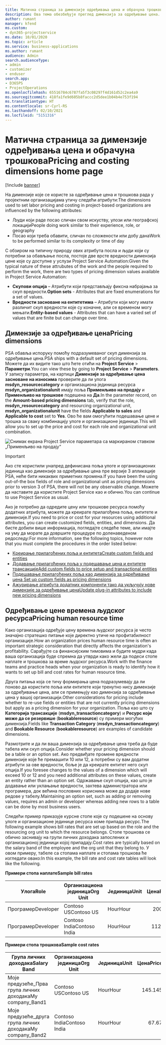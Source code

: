 ```yaml
---
title: Матична страница за димензије одређивања цена и обрачуна трошкова
description: Ова тема обезбеђује преглед димензија за одређивање цена.
author: rumant
manager: kfend
ms.custom:
- dyn365-projectservice
ms.date: 10/01/2020
ms.topic: article
ms.service: business-applications
ms.author: rumant
audience: Admin
search.audienceType:
- admin
- customizer
- enduser
search.app:
- D365PS
- ProjectOperations
ms.openlocfilehash: 65516784c6787fa5f3c08297f4d161d52c2ea4a9
ms.sourcegitcommit: 418fa1fe9d605b8faccc2d5dee1b04b4e753f194
ms.translationtype: HT
ms.contentlocale: sr-Cyrl-RS
ms.lasthandoff: 02/10/2021
ms.locfileid: "5151316"
---
```

# <a name="pricing-and-costing-dimensions-home-page"></a><span data-ttu-id="799f8-103">Матична страница за димензије одређивања цена и обрачуна трошкова</span><span class="sxs-lookup"><span data-stu-id="799f8-103">Pricing and costing dimensions home page</span></span>

[!include [banner](../includes/psa-now-project-operations.md)]

<span data-ttu-id="799f8-104">На димензије које се користе за одређивање цена и трошкова рада у пројектним организацијама утичу следећи атрибути:</span><span class="sxs-lookup"><span data-stu-id="799f8-104">The dimensions used to set labor pricing and costing in project-based organizations are influenced by the following attributes:</span></span>

- <span data-ttu-id="799f8-105">Људи који раде посао сличан свом искуству, улози или географској локацији</span><span class="sxs-lookup"><span data-stu-id="799f8-105">People doing work similar to their experience, role, or geography</span></span>
- <span data-ttu-id="799f8-106">Посао који треба обавити, сличан по сложености или добу дана</span><span class="sxs-lookup"><span data-stu-id="799f8-106">Work to be performed similar to its complexity or time of day</span></span>

<span data-ttu-id="799f8-107">С обзиром на типичну природу ових атрибута посла и људи који су потребни за обављање посла, постоје две врсте вредности димензија цене које су доступне у услузи Project Service Automation:</span><span class="sxs-lookup"><span data-stu-id="799f8-107">Given the typical nature of these attrubutes of the work and the people required to perform the work, there are two types of pricing dimension values available in Project Service Automation:</span></span> 

- <span data-ttu-id="799f8-108">**Скупови опција** – Атрибути који представљају фиксна набрајања за скуп вредности.</span><span class="sxs-lookup"><span data-stu-id="799f8-108">**Option sets** - Attributes that are fixed enumerations for a set of values.</span></span>
- <span data-ttu-id="799f8-109">**Вредности засноване на ентитетима** – Атрибути који могу имати различит скуп вредности које су коначне, али се временом могу мењати.</span><span class="sxs-lookup"><span data-stu-id="799f8-109">**Entity-based values** - Attributes that can have a varied set of values that are finite but can change over time.</span></span>

## <a name="pricing-dimensions"></a><span data-ttu-id="799f8-110">Димензије за одређивање цена</span><span class="sxs-lookup"><span data-stu-id="799f8-110">Pricing dimensions</span></span>

<span data-ttu-id="799f8-111">PSA обавља испоруку помоћу подразумеваног скуп димензија за одређивање цена.</span><span class="sxs-lookup"><span data-stu-id="799f8-111">PSA ships with a default set of pricing dimensions.</span></span> <span data-ttu-id="799f8-112">Можете да их видите тако што ћете отићи на **Project Service** > **Параметри**.</span><span class="sxs-lookup"><span data-stu-id="799f8-112">You can view these by going to **Project Service** > **Parameters**.</span></span> <span data-ttu-id="799f8-113">У запису параметра, на картици **Димензије за одређивање цена засноване на износима** проверите да ли улога **msdyn_resourcecategory** и организациона јединица ресурса **msdyn_organizationalunit** имају поља **Применљиво на продају** и **Применљиво на трошкове** подешена на **Да**.</span><span class="sxs-lookup"><span data-stu-id="799f8-113">In the parameter record, on the **Amount-based pricing dimensions** tab, verify that the role, **msdyn_resourcecategory** and resourcing organizational unit, **msdyn_organizationalunit** have the fields **Applicable to sales** and **Applicable to cost** set to **Yes**.</span></span> <span data-ttu-id="799f8-114">Ово ће вам омогућити подешавање цене и трошка за сваку комбинацију улоге и организационе јединице.</span><span class="sxs-lookup"><span data-stu-id="799f8-114">This will allow you to set up the price and cost for each role and organizational unit combination.</span></span>

![Снимак екрана Project Service параметара са маркираном ставком „Применљиво на продају“](media/PS-OOB-parameters.png)

> [!IMPORTANT]
> <span data-ttu-id="799f8-116">Ако сте користили унапред дефинисана поља улоге и организационих јединица као димензије за одређивање цена пре верзије 3 апликације PSA, неће бити никаквих приметних промена.</span><span class="sxs-lookup"><span data-stu-id="799f8-116">If you have been the using out-of-the box fields of role and organizational unit as pricing dimensions prior to version 3 of PSA, there will not be any observable change.</span></span> <span data-ttu-id="799f8-117">Можете да наставите да користите Project Service као и обично.</span><span class="sxs-lookup"><span data-stu-id="799f8-117">You can continue to use Project Service as usual.</span></span> 

<span data-ttu-id="799f8-118">Ако је потребно да одредите цену или трошкове ресурса помоћу додатних атрибута, можете да креирате прилагођена поља, ентитете и димензије.</span><span class="sxs-lookup"><span data-stu-id="799f8-118">If you need to price or cost for your resources using additional attributes, you can create customized fields, entities, and dimensions.</span></span> <span data-ttu-id="799f8-119">Да бисте добили више информација, погледајте следеће теме, али имајте на уму да морате да довршите процедуре по доленаведеном редоследу:</span><span class="sxs-lookup"><span data-stu-id="799f8-119">For more information, see the following topics, however note that you must complete the procedures in the order listed below:</span></span>

- [<span data-ttu-id="799f8-120">Креирање прилагођених поља и ентитета</span><span class="sxs-lookup"><span data-stu-id="799f8-120">Create custom fields and entities</span></span>](create-custom-fields-entities.md)
- [<span data-ttu-id="799f8-121">Додавање прилагођених поља у подешавање цена и ентитете трансакције</span><span class="sxs-lookup"><span data-stu-id="799f8-121">Add custom fields to price setup and transactional entities</span></span>](field-references.md)
- [<span data-ttu-id="799f8-122">Подешавање прилагођених поља као димензија за одређивање цена </span><span class="sxs-lookup"><span data-stu-id="799f8-122">Set up custom fields as pricing dimensions</span></span>](set-up-pricing-dimensions.md)
- [<span data-ttu-id="799f8-123">Ажурирање атрибута додатних компоненти тако да укључују нове димензије за одређивање цена</span><span class="sxs-lookup"><span data-stu-id="799f8-123">Update plug-in attributes to include new pricing dimensions</span></span>](update-plug-in-attributes.md)

## <a name="pricing-human-resource-time"></a><span data-ttu-id="799f8-124">Одређивање цене времена људског ресурса</span><span class="sxs-lookup"><span data-stu-id="799f8-124">Pricing human resource time</span></span>
<span data-ttu-id="799f8-125">Како организација одређује цену времена људског ресурса је често значајно стратешко питање које директно утиче на профитабилност организације.</span><span class="sxs-lookup"><span data-stu-id="799f8-125">How an organization prices human resource time is often an important strategic consideration that directly affects the organization's profitability.</span></span> <span data-ttu-id="799f8-126">Сарађујте са финансијским тимовима и будите мудри када ваша организација буде спремна да утврди како жели да подеси стопе наплате и трошкова за време људског ресурса.</span><span class="sxs-lookup"><span data-stu-id="799f8-126">Work with the finance teams and practice heads when your organization is ready to identify how it wants to set up bill and cost rates for human resource time.</span></span>

<span data-ttu-id="799f8-127">Друга питања која се тичу формирања цена подразумевају да ли поново да користите поља или ентитете који тренутно нису димензије за одређивање цена, али се примењују као димензија за одређивање цена у вашој организацији.</span><span class="sxs-lookup"><span data-stu-id="799f8-127">Other considerations for pricing include whether to re-use fields or entities that are not currently pricing dimensions but apply as a pricing dimension for your organization.</span></span> <span data-ttu-id="799f8-128">Поља као што су **Категорија трансакције** (**msdyn_transactioncategory**) и **Ресурс који може да се резервише** (**bookableresource**) су примери могућих димензија.</span><span class="sxs-lookup"><span data-stu-id="799f8-128">Fields like **Transaction Category** (**msdyn_transactioncategory**) and **Bookable Resource** (**bookableresource**) are examples of candidate dimensions.</span></span> 

<span data-ttu-id="799f8-129">Размотрите и да ли ваша димензија за одређивање цена треба да буде табела или скуп опција.</span><span class="sxs-lookup"><span data-stu-id="799f8-129">Consider whether your pricing dimension should be a table or an option set.</span></span> <span data-ttu-id="799f8-130">Ако предвиђате промене вредности димензије које ће премашити 10 или 12, а потребни су вам додатни атрибути за ове вредности, боље је да креирате ентитет него скуп опција.</span><span class="sxs-lookup"><span data-stu-id="799f8-130">If you foresee changes to the values of a dimension which will exceed 10 or 12 and you need additional attributes on these values, create an entity rather than an option set.</span></span> <span data-ttu-id="799f8-131">Одржавање скуп опција, као што је додавање или уклањање вредности, захтева администратора или програмера, док већина пословних корисника може да додаје нове редове у табелу.</span><span class="sxs-lookup"><span data-stu-id="799f8-131">Maintaining an option set, such as adding or removing values, requires an admin or developer whereas adding new rows to a table can be done by most business users.</span></span>

<span data-ttu-id="799f8-132">Следећи пример приказује курсне стопе које су подешене на основу улоге и организационе јединице ресурса коме припада ресурс.</span><span class="sxs-lookup"><span data-stu-id="799f8-132">The following example shows bill rates that are set up based on the role and the resourcing org unit to which the resource belongs.</span></span> <span data-ttu-id="799f8-133">Стопе трошкова се обично заснивају на групи личних доходака запослених и организационој јединици којој припадају.</span><span class="sxs-lookup"><span data-stu-id="799f8-133">Cost rates are typically based on the salary band of the employee and the org unit that they belong to.</span></span> <span data-ttu-id="799f8-134">У овом примеру, табеле са стопама наплате и стопама трошкова ће изгледати овако:</span><span class="sxs-lookup"><span data-stu-id="799f8-134">In this example, the bill rate and cost rate tables will look like the following.</span></span>

<span data-ttu-id="799f8-135">**Примери стопа наплате**</span><span class="sxs-lookup"><span data-stu-id="799f8-135">**Sample bill rates**</span></span>

| <span data-ttu-id="799f8-136">Улога</span><span class="sxs-lookup"><span data-stu-id="799f8-136">Role</span></span>        | <span data-ttu-id="799f8-137">Организациона јединица</span><span class="sxs-lookup"><span data-stu-id="799f8-137">Org Unit</span></span>    |<span data-ttu-id="799f8-138">Јединица</span><span class="sxs-lookup"><span data-stu-id="799f8-138">Unit</span></span>      |<span data-ttu-id="799f8-139">Цена</span><span class="sxs-lookup"><span data-stu-id="799f8-139">Price</span></span>      |<span data-ttu-id="799f8-140">Валута</span><span class="sxs-lookup"><span data-stu-id="799f8-140">Currency</span></span>  |
| ------------|-------------|----------|----------:|----------|
| <span data-ttu-id="799f8-141">Програмер</span><span class="sxs-lookup"><span data-stu-id="799f8-141">Developer</span></span>   | <span data-ttu-id="799f8-142">Contoso US</span><span class="sxs-lookup"><span data-stu-id="799f8-142">Contoso US</span></span>  |<span data-ttu-id="799f8-143">Hour</span><span class="sxs-lookup"><span data-stu-id="799f8-143">Hour</span></span> | <span data-ttu-id="799f8-144">200</span><span class="sxs-lookup"><span data-stu-id="799f8-144">200</span></span>|<span data-ttu-id="799f8-145">USD</span><span class="sxs-lookup"><span data-stu-id="799f8-145">USD</span></span>     |
| <span data-ttu-id="799f8-146">Програмер</span><span class="sxs-lookup"><span data-stu-id="799f8-146">Developer</span></span>   | <span data-ttu-id="799f8-147">Contoso India</span><span class="sxs-lookup"><span data-stu-id="799f8-147">Contoso India</span></span> |<span data-ttu-id="799f8-148">Hour</span><span class="sxs-lookup"><span data-stu-id="799f8-148">Hour</span></span>|   <span data-ttu-id="799f8-149">112.</span><span class="sxs-lookup"><span data-stu-id="799f8-149">112</span></span>|<span data-ttu-id="799f8-150">USD</span><span class="sxs-lookup"><span data-stu-id="799f8-150">USD</span></span>     |


<span data-ttu-id="799f8-151">**Примери стопа трошкова**</span><span class="sxs-lookup"><span data-stu-id="799f8-151">**Sample cost rates**</span></span>

| <span data-ttu-id="799f8-152">Група личних доходака</span><span class="sxs-lookup"><span data-stu-id="799f8-152">Salary Band</span></span>     | <span data-ttu-id="799f8-153">Организациона јединица</span><span class="sxs-lookup"><span data-stu-id="799f8-153">Org Unit</span></span>    |<span data-ttu-id="799f8-154">Јединица</span><span class="sxs-lookup"><span data-stu-id="799f8-154">Unit</span></span>      |<span data-ttu-id="799f8-155">Цена</span><span class="sxs-lookup"><span data-stu-id="799f8-155">Price</span></span>      |<span data-ttu-id="799f8-156">Валута</span><span class="sxs-lookup"><span data-stu-id="799f8-156">Currency</span></span>  |
| ----------------|-------------|----------|----------:|----------|
| <span data-ttu-id="799f8-157">Моје предузеће_Прва група личних доходака</span><span class="sxs-lookup"><span data-stu-id="799f8-157">My company_Band1</span></span> | <span data-ttu-id="799f8-158">Contoso US</span><span class="sxs-lookup"><span data-stu-id="799f8-158">Contoso US</span></span>  |<span data-ttu-id="799f8-159">Hour</span><span class="sxs-lookup"><span data-stu-id="799f8-159">Hour</span></span> | <span data-ttu-id="799f8-160">145.</span><span class="sxs-lookup"><span data-stu-id="799f8-160">145</span></span>|<span data-ttu-id="799f8-161">USD</span><span class="sxs-lookup"><span data-stu-id="799f8-161">USD</span></span>     |
| <span data-ttu-id="799f8-162">Моје предузеће_друга група личних доходака</span><span class="sxs-lookup"><span data-stu-id="799f8-162">My company_Band2</span></span> | <span data-ttu-id="799f8-163">Contoso India</span><span class="sxs-lookup"><span data-stu-id="799f8-163">Contoso India</span></span> |<span data-ttu-id="799f8-164">Hour</span><span class="sxs-lookup"><span data-stu-id="799f8-164">Hour</span></span>|   <span data-ttu-id="799f8-165">67.</span><span class="sxs-lookup"><span data-stu-id="799f8-165">67</span></span>|<span data-ttu-id="799f8-166">USD</span><span class="sxs-lookup"><span data-stu-id="799f8-166">USD</span></span>     |
